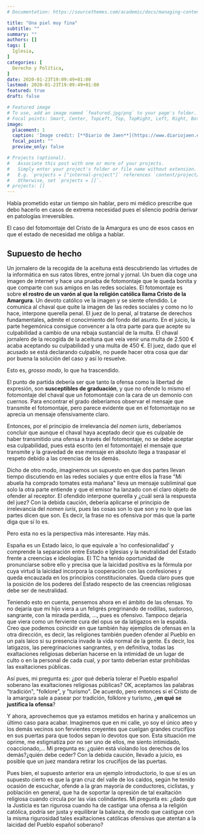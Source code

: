 ```yaml
---
# Documentation: https://sourcethemes.com/academic/docs/managing-content/

title: "Una piel muy fina"
subtitle: ""
summary: ""
authors: []
tags: [
  Iglesia,
]
categories: [
  Derecho y Política,
]
date: 2020-01-23T19:09:49+01:00
lastmod: 2020-01-23T19:09:49+01:00
featured: true
draft: false

# Featured image
# To use, add an image named `featured.jpg/png` to your page's folder.
# Focal points: Smart, Center, TopLeft, Top, TopRight, Left, Right, BottomLeft, Bottom, BottomRight.
image:
  placement: 1
  caption: 'Image credit: [**Diario de Jaen**](https://www.diariojaen.es/)'
  focal_point: ""
  preview_only: false

# Projects (optional).
#   Associate this post with one or more of your projects.
#   Simply enter your project's folder or file name without extension.
#   E.g. `projects = ["internal-project"]` references `content/project/deep-learning/index.md`.
#   Otherwise, set `projects = []`.
# projects: []
---
```


Había prometido estar un tiempo sin hablar, pero mi médico prescribe que debo hacerlo en casos de extrema necesidad pues el silencio podría derivar en patologías irreversibles.

El caso del fotomontaje del Cristo de la Amargura es uno de esos casos en que el estado de necesidad me obliga a hablar.

## Supuesto de hecho

Un jornalero de la recogida de la aceituna está descubriendo las virtudes de la informática en sus ratos libres, entre jornal y jornal. Un buen día coge una imagen de internet y hace una prueba de fotomontaje que le queda bonita y que comparte con sus amigos en las redes sociales. El fotomontaje es sobre **el rostro de un varón al que la religión católica llama Cristo de la Amargura**. Un devoto católico ve la imagen y se siente ofendido. Le comunica al chaval que quite la imagen de las redes sociales y como no lo hace, interpone querella penal. El juez de lo penal, al tratarse de derechos fundamentales, admite el conocimiento del fondo del asunto. En el juicio, la parte hegemónica consigue convencer a la otra parte para que acepte su culpabilidad a cambio de una rebaja sustancial de la multa. El chaval jornalero de la recogida de la aceituna que veía venir una multa de 2.500 € acaba aceptando su culpabilidad y una multa de 450 €. El juez, dado que el acusado se está declarando culpable, no puede hacer otra cosa que dar por buena la solución del caso y así lo resuelve.

Esto es, _grosso modo_, lo que ha trascendido. 

El punto de partida debería ser que tanto la ofensa como la libertad de expresión, son **susceptibles de graduación**, y que no ofende lo mismo el fotomontaje del chaval que un fotomontaje con la cara de un demonio con cuernos. Para encontrar el grado deberíamos observar el mensaje que transmite el fotomontaje, pero parece evidente que en el fotomontaje no se aprecia un mensaje ofensivamente claro.

Entonces, por el principio de irrelevancia del _nomen iuris_, deberíamos concluir que aunque el chaval haya aceptado decir que es culpable de haber transmitido una ofensa a través del fotomontaje, no se debe aceptar esa culpabilidad, pues está escrito (en el fotomontaje) el mensaje que transmite y la gravedad de ese mensaje en absoluto llega a traspasar el respeto debido a las creencias de los demás.

Dicho de otro modo, imaginemos un supuesto en que dos partes llevan tiempo discutiendo en las redes sociales y que entre ellos la frase "Mi abuela ha comprado tomates esta mañana" lleva un mensaje subliminal que solo la otra parte entiende y que el emisor ha lanzado con el claro objeto de ofender al receptor. El ofendido interpone querella y ¿cuál será la respuesta del juez? Con la debida caución, debería aplicarse el principio de irrelevancia del _nomen iuris_, pues las cosas son lo que son y no lo que las partes dicen que son. Es decir, la frase no es ofensiva por más que la parte diga que sí lo es.

Pero esta no es la perspectiva más interesante. Hay más.

España es un Estado laico, lo que equivale a ‘no confesionalidad’ y comprende la separación entre Estado e Iglesias y la neutralidad del Estado frente a creencias e ideologías. El TC ha tenido oportunidad de pronunciarse sobre ello y precisa que la laicidad positiva es la fórmula por cuya virtud la laicidad incorpora la cooperación con las confesiones y queda encauzada en los principios constitucionales. Queda claro pues que la posición de los poderes del Estado respecto de las creencias religiosas debe ser de neutralidad.

Teniendo esto en cuenta, pensemos ahora en el ámbito de las ofensas. Yo no dejaría que mi hijo viera a un feligrés pregrinando de rodillas, sudoroso, sangrante, con la mirada perdida, ..., pues es ofensivo. Tampoco dejaría que viera como un ferviente cura del opus se da latigazos en la espalda. Creo que podemos coincidir en que también hay ejemplos de ofensas en la otra dirección, es decir, las religiones también pueden ofender al Pueblo en un país laico si su presencia invade la vida normal de la gente. Es decir, los latigazos, las peregrinaciones sangrantes, y en definitiva, todas las exaltaciones religiosas deberían hacerse en la intimidad de un lugar de culto o en la personal de cada cual, y por tanto deberían estar prohibidas las exaltaciones públicas.

Así pues, mi pregunta es: ¿por qué debería tolerar el Pueblo español soberano las exaltaciones religiosas públicas? OK, aceptamos las palabras "tradición", "folklore", y "turismo". De acuerdo, pero entonces si el Cristo de la amargura sale a pasear por tradición, folklore y turismo, ¿**en qué se justifica la ofensa**?

Y ahora, aprovechemos que ya estamos metidos en harina y analicemos un último caso para acabar. Imaginemos que en mi calle, yo soy el único ateo y los demás vecinos son fervientes creyentes que cuelgan grandes crucifijos en sus puertas para que todos sepan lo devotos que son. Esta situación me oprime, me estigmatiza por no ser uno de ellos, me siento intimidado, coaccionado,... Mi pregunta es: ¿quién está violando los derechos de los demás?¿quién debe ceder? Con la debida caución, llevado a juicio, es posible que un juez mandara retirar los crucifijos de las puertas.

Pues bien, el supuesto anterior era un ejemplo introductorio, lo que sí es un supuesto cierto es que la gran cruz del valle de los caídos, según he tenido ocasión de escuchar, ofende a la gran mayoría de conductores, ciclistas, y población en general, que ha de soportar la opresión de tal exaltación religiosa cuando circula por las vías colindantes. Mi pregunta es: ¿dado que la Justicia es tan rigurosa cuando ha de castigar una ofensa a la religión católica, podría ser justa y equilibrar la balanza, de modo que castigue con la misma rigurosidad tales exaltaciones católicas ofensivas que atentan a la laicidad del Pueblo español soberano?
